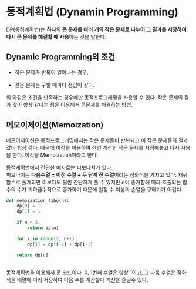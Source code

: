 # 동적계획법 (Dynamin Programming)
DP(동적계획법)는 **하나의 큰 문제를 여러 개의 작은 문제로 나누어 그 결과를 저장하여 다시 큰 문제를 해결할 때 사용**하는 것을 말한다.

## Dynamic Programming의 조건
- 작은 문제가 반복이 일어나는 경우.

- 같은 문제는 구할 때마다 정답이 같다.

위 와같은 조건을 만족하는 경우에만 동적프로그래밍을 사용할 수 있다. 작은 문제의 결과 값이 항상 같다는 점을 이용해서 큰문제를 해결하는 방법.

## 메모이제이션(Memoization)
메모이제이션은 동적프로그래밍에서는 작은 문제들이 반복되고 이 작은 문제들의 결과값이 항상 같다. 때문에 이점을 이용하여 한번 계산한 작은 문제를 저장해놓고 다시 사용을 한다. 이것을 Memoization이라고 한다.

동적계획법에서 간단한 예시로는 피보나치가 있다.  
피보나치는 **다음수열 = 이전 수열 + 두 단계 전 수열**이라는 점화식을 가지고 있다. 재귀 함수로 풀게되면 이보다도 훨씬 간단하게 풀 수 있지만 n이 증가함에 따라 호출되는 함수의 수가 기하급수적으로 증가하기 때문에 일정 수 이상의 순열을 구하기가 어렵다.

``` python
def memoization_fibo(n):
    dp[0] = 1
    dp[1] = 1
​
    if n < 2:
        return dp[n]
​
    for i in range(2, n+1):
        dp[i] = dp[i-2] + dp[i-1]
​
    return dp[n]
​
```
동적계획법을 이용해서 푼 코드이다. 0, 1번째 수열은 항상 1이고, 그 다음 수열은 점화식을 배열에 미리 저장하여 다음 수를 계산할때 계산을 줄일수 있다.
